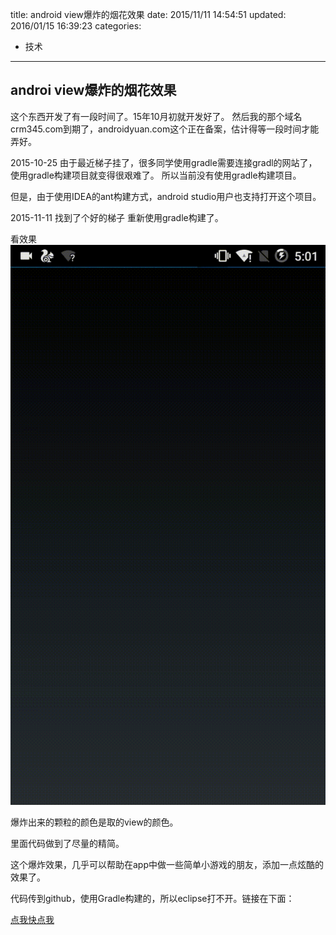 title: android view爆炸的烟花效果
date: 2015/11/11 14:54:51
updated: 2016/01/15 16:39:23
categories:
- 技术
---
## androi view爆炸的烟花效果
这个东西开发了有一段时间了。15年10月初就开发好了。 然后我的那个域名crm345.com到期了，androidyuan.com这个正在备案，估计得等一段时间才能弄好。

2015-10-25
由于最近梯子挂了，很多同学使用gradle需要连接gradl的网站了，使用gradle构建项目就变得很艰难了。
所以当前没有使用gradle构建项目。

但是，由于使用IDEA的ant构建方式，android studio用户也支持打开这个项目。

2015-11-11
找到了个好的梯子 重新使用gradle构建了。

看效果
![这里写图片描述](assets/20160113234723369.gif)

爆炸出来的颗粒的颜色是取的view的颜色。

里面代码做到了尽量的精简。

这个爆炸效果，几乎可以帮助在app中做一些简单小游戏的朋友，添加一点炫酷的效果了。


代码传到github，使用Gradle构建的，所以eclipse打不开。链接在下面：

[点我快点我](https://github.com/BruceWind/fireworks)